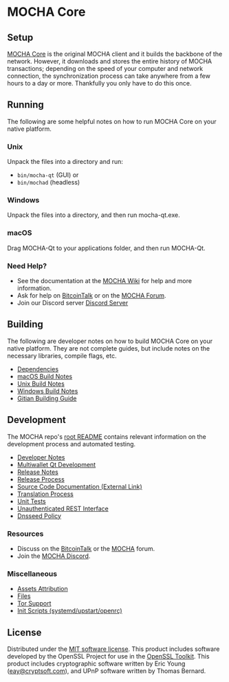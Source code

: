 MOCHA Core
=============

Setup
---------------------
[MOCHA Core](http://mocha.network/wallet) is the original MOCHA client and it builds the backbone of the network. However, it downloads and stores the entire history of MOCHA transactions; depending on the speed of your computer and network connection, the synchronization process can take anywhere from a few hours to a day or more. Thankfully you only have to do this once.

Running
---------------------
The following are some helpful notes on how to run MOCHA Core on your native platform.

### Unix

Unpack the files into a directory and run:

- `bin/mocha-qt` (GUI) or
- `bin/mochad` (headless)

### Windows

Unpack the files into a directory, and then run mocha-qt.exe.

### macOS

Drag MOCHA-Qt to your applications folder, and then run MOCHA-Qt.

### Need Help?

* See the documentation at the [MOCHA Wiki](https://github.com/MOCHA-Project/MOCHA/wiki)
for help and more information.
* Ask for help on [BitcoinTalk](https://bitcointalk.org/index.php?topic=1262920.0) or on the [MOCHA Forum](http://forum.mocha.network/).
* Join our Discord server [Discord Server](https://discord.mocha.network)

Building
---------------------
The following are developer notes on how to build MOCHA Core on your native platform. They are not complete guides, but include notes on the necessary libraries, compile flags, etc.

- [Dependencies](dependencies.md)
- [macOS Build Notes](build-osx.md)
- [Unix Build Notes](build-unix.md)
- [Windows Build Notes](build-windows.md)
- [Gitian Building Guide](gitian-building.md)

Development
---------------------
The MOCHA repo's [root README](/README.md) contains relevant information on the development process and automated testing.

- [Developer Notes](developer-notes.md)
- [Multiwallet Qt Development](multiwallet-qt.md)
- [Release Notes](release-notes.md)
- [Release Process](release-process.md)
- [Source Code Documentation (External Link)](https://www.fuzzbawls.pw/mocha/doxygen/)
- [Translation Process](translation_process.md)
- [Unit Tests](unit-tests.md)
- [Unauthenticated REST Interface](REST-interface.md)
- [Dnsseed Policy](dnsseed-policy.md)

### Resources
* Discuss on the [BitcoinTalk](https://bitcointalk.org/index.php?topic=1262920.0) or the [MOCHA](http://forum.mocha.network/) forum.
* Join the [MOCHA Discord](https://discord.mocha.network).

### Miscellaneous
- [Assets Attribution](assets-attribution.md)
- [Files](files.md)
- [Tor Support](tor.md)
- [Init Scripts (systemd/upstart/openrc)](init.md)

License
---------------------
Distributed under the [MIT software license](/COPYING).
This product includes software developed by the OpenSSL Project for use in the [OpenSSL Toolkit](https://www.openssl.org/). This product includes
cryptographic software written by Eric Young ([eay@cryptsoft.com](mailto:eay@cryptsoft.com)), and UPnP software written by Thomas Bernard.
